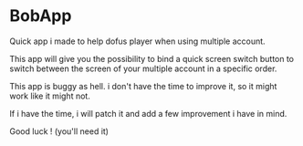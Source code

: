 # BobApp
Quick app i made to help dofus player when using multiple account.

This app will give you the possibility to bind a quick screen switch button to switch between the screen of your multiple account in a specific order.

This app is buggy as hell. i don't have the time to improve it, so it might work like it might not.

If i have the time, i will patch it and add a few improvement i have in mind.

Good luck ! (you'll need it)

